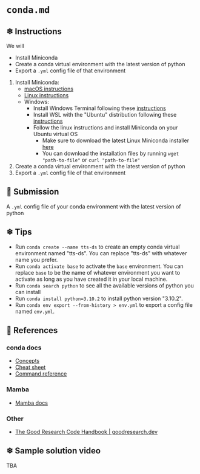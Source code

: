 # `conda.md`

## ❄ Instructions

We will

- Install Miniconda
- Create a conda virtual environment with the latest version of python
- Export a `.yml` config file of that environment

1) Install Miniconda:
    - [macOS instructions](https://conda.io/projects/conda/en/latest/user-guide/install/macos.html)
    - [Linux instructions](https://conda.io/projects/conda/en/latest/user-guide/install/linux.html)
    - Windows:
      - Install Windows Terminal following these [instructions](https://github.com/Ai-Yukino/tts-ds-ai/blob/main/hello/windows-terminal.md)
      - Install WSL with the "Ubuntu" distribution following these [instructions](https://github.com/Ai-Yukino/tts-ds-ai/blob/main/hello/WSL.md)
      - Follow the linux instructions and install Miniconda on your Ubuntu virtual OS
        - Make sure to download the latest Linux Miniconda installer [here](https://docs.conda.io/en/latest/miniconda.html#latest-miniconda-installer-links)
        - You can download the installation files by running `wget "path-to-file"` or `curl "path-to-file"`
3) Create a conda virtual environment with the latest version of python
4) Export a `.yml` config file of that environment

## 🌸 Submission

A `.yml` config file of your conda environment with the latest version of python

## ❄ Tips

- Run `conda create --name tts-ds` to create an empty conda virtual environment named "tts-ds". You can replace "tts-ds" with whatever name you prefer.
- Run `conda activate base` to activate the `base` environment. You can replace `base` to be the name of whatever environment you want to activate as long as you have created it in your local machine.
- Run `conda search python` to see all the available versions of python you can install
- Run `conda install python=3.10.2` to install python version "3.10.2".
- Run `conda env export --from-history > env.yml` to export a config file named `env.yml`.

## 🌸 References

### conda docs

- [Concepts](https://docs.conda.io/projects/conda/en/latest/user-guide/concepts/index.html)
- [Cheat sheet](https://docs.conda.io/projects/conda/en/latest/user-guide/cheatsheet.html)
- [Command reference](https://docs.conda.io/projects/conda/en/latest/commands.html)

### Mamba

- [Mamba docs](https://mamba.readthedocs.io/en/latest/index.html)

### Other

- [The Good Research Code Handbook | goodresearch.dev](https://goodresearch.dev/index.html)

## ❄ Sample solution video

TBA
